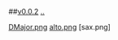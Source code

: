 ##[v0.0.2](https://github.com/littleflute/Songs/edit/master/i/35/readme.md) [..](..)

[DMajor.png](DMajor.png)
[alto.png](alto.png)
[sax.png]
